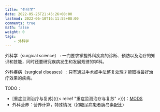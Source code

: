 ```yaml
---
title: "外科学"
date: 2022-05-25T21:45:26+08:00
lastmod: 2022-06-10T16:11:55+08:00
comments: true
math: false
weight: 0
tags:
    - 外科学
---
```


外科学（surgical science）
: 一门要求掌握外科疾病的诊断、预防以及治疗的知识和技能，同时还要研究疾病发生和发展规律的学科。

外科疾病（surgical diseases）
: 只有通过手术或手法整复处理才能取得最好治疗效果的疾病。

<!--more-->

TODO：

- [重症监测治疗与复苏]({{< relref "重症监测治疗与复苏" >}})：[MODS](https://changjiang.yuketang.cn/v2/web/student-v3/8505407/589312815460800000/10565132)
- 外科营养：营养计算，特殊情况（如糖尿病患者胰岛素配比）
